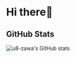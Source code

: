 # Hi there👋

## GitHub Stats

![u8-zawa's GitHub stats](https://github-readme-stats.vercel.app/api?username=u8-zawa&count_private=true&show_icons=true&theme=github)
